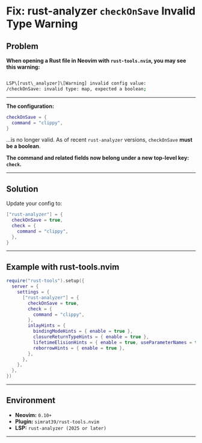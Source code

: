 
#  Fix: rust-analyzer `checkOnSave` Invalid Type Warning


##  Problem

**When opening a Rust file in Neovim with `rust-tools.nvim`, you may see this warning:**

```bash

LSP\[rust\_analyzer]\[Warning] invalid config value:
/checkOnSave: invalid type: map, expected a boolean;

````

---


**The configuration:**

```lua
checkOnSave = {
  command = "clippy",
}
````

...is no longer valid. As of recent `rust-analyzer` versions, `checkOnSave`
**must be a boolean**.

**The command and related fields now belong under a new
top-level key: `check`.**

---

## Solution

Update your config to:

```lua
["rust-analyzer"] = {
  checkOnSave = true,
  check = {
    command = "clippy",
  },
}
```

---

##  Example with rust-tools.nvim

```lua
require("rust-tools").setup({
  server = {
    settings = {
      ["rust-analyzer"] = {
        checkOnSave = true,
        check = {
          command = "clippy",
        },
        inlayHints = {
          bindingModeHints = { enable = true },
          closureReturnTypeHints = { enable = true },
          lifetimeElisionHints = { enable = true, useParameterNames = true },
          reborrowHints = { enable = true },
        },
      },
    },
  },
})
```

---

## Environment

* **Neovim:** `0.10+`
* **Plugin:** `simrat39/rust-tools.nvim`
* **LSP:** `rust-analyzer (2025 or later)`

---

